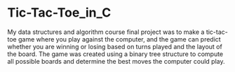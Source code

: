 # Tic-Tac-Toe_in_C
My data structures and algorithm course final project was to make a tic-tac-toe game where you play against the computer, and the game can predict whether you are winning
or losing based on turns played and the layout of the board. The game was created using a binary tree structure to compute all possible boards and determine the best moves
the computer could play.
